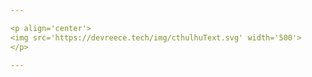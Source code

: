 ```yaml
---

<p align='center'>
<img src='https://devreece.tech/img/cthulhuText.svg' width='500'>
</p>

---
```

